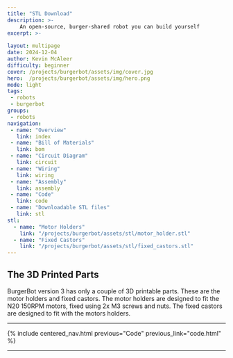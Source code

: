 ```yaml
---
title: "STL Download"
description: >-
    An open-source, burger-shared robot you can build yourself
excerpt: >-
    
layout: multipage
date: 2024-12-04
author: Kevin McAleer
difficulty: beginner
cover: /projects/burgerbot/assets/img/cover.jpg
hero:  /projects/burgerbot/assets/img/hero.png
mode: light
tags:
 - robots
 - burgerbot
groups:
 - robots
navigation:
 - name: "Overview"
   link: index
 - name: "Bill of Materials"
   link: bom
 - name: "Circuit Diagram"
   link: circuit
 - name: "Wiring"
   link: wiring
 - name: "Assembly"
   link: assembly
 - name: "Code"
   link: code
 - name: "Downloadable STL files"
   link: stl
stl:
  - name: "Motor Holders"
    link: "/projects/burgerbot/assets/stl/motor_holder.stl"
  - name: "Fixed Castors"
    link: "/projects/burgerbot/assets/stl/fixed_castors.stl"
---
```


## The 3D Printed Parts

BurgerBot version 3 has only a couple of 3D printable parts. These are the motor holders and fixed castors. The motor holders are designed to fit the N20 150RPM motors, fixed using 2x M3 screws and nuts. The fixed castors are designed to fit with the motors holders.

---

{% include centered_nav.html previous="Code" previous_link="code.html" %}

---
